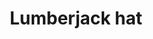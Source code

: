 ---
layout: item
title: Lumberjack hat
item-id: 10941
datatable: true
id: 10941
name: "Lumberjack hat"
members: true
lowalch: 20
highalch: 30
examine: "You'll certainly be alright wearing this."
monsters:
  - id: 5648
    name: "Undead Lumberjack"
    members: true
    combat_level: 30
    wiki_url: "https://oldschool.runescape.wiki/w/Undead_Lumberjack#Level_30"
    drops:
      - quantity: "1"
        rarity: 0.25
    image: "https://oldschool.runescape.wiki/images/1/19/Undead_Lumberjack_%282%29.png?70b8c"
  - id: 5656
    name: "Undead Lumberjack"
    members: true
    combat_level: 35
    wiki_url: "https://oldschool.runescape.wiki/w/Undead_Lumberjack#Level_35"
    drops:
      - quantity: "1"
        rarity: 0.25
    image: "https://oldschool.runescape.wiki/images/1/19/Undead_Lumberjack_%282%29.png?70b8c"
  - id: 5665
    name: "Undead Lumberjack"
    members: true
    combat_level: 40
    wiki_url: "https://oldschool.runescape.wiki/w/Undead_Lumberjack#Level_40"
    drops:
      - quantity: "1"
        rarity: 0.25
    image: "https://oldschool.runescape.wiki/images/1/19/Undead_Lumberjack_%282%29.png?70b8c"
  - id: 5673
    name: "Undead Lumberjack"
    members: true
    combat_level: 45
    wiki_url: "https://oldschool.runescape.wiki/w/Undead_Lumberjack#Level_45"
    drops:
      - quantity: "1"
        rarity: 0.25
    image: "https://oldschool.runescape.wiki/images/1/19/Undead_Lumberjack_%282%29.png?70b8c"
  - id: 5681
    name: "Undead Lumberjack"
    members: true
    combat_level: 50
    wiki_url: "https://oldschool.runescape.wiki/w/Undead_Lumberjack#Level_50"
    drops:
      - quantity: "1"
        rarity: 0.25
    image: "https://oldschool.runescape.wiki/images/1/19/Undead_Lumberjack_%282%29.png?70b8c"
  - id: 5689
    name: "Undead Lumberjack"
    members: true
    combat_level: 55
    wiki_url: "https://oldschool.runescape.wiki/w/Undead_Lumberjack#Level_55"
    drops:
      - quantity: "1"
        rarity: 0.25
    image: "https://oldschool.runescape.wiki/images/1/19/Undead_Lumberjack_%282%29.png?70b8c"
  - id: 5697
    name: "Undead Lumberjack"
    members: true
    combat_level: 60
    wiki_url: "https://oldschool.runescape.wiki/w/Undead_Lumberjack#Level_60"
    drops:
      - quantity: "1"
        rarity: 0.25
    image: "https://oldschool.runescape.wiki/images/1/19/Undead_Lumberjack_%282%29.png?70b8c"
  - id: 5705
    name: "Undead Lumberjack"
    members: true
    combat_level: 64
    wiki_url: "https://oldschool.runescape.wiki/w/Undead_Lumberjack#Level_64"
    drops:
      - quantity: "1"
        rarity: 0.25
    image: "https://oldschool.runescape.wiki/images/1/19/Undead_Lumberjack_%282%29.png?70b8c"
  - id: 5713
    name: "Undead Lumberjack"
    members: true
    combat_level: 70
    wiki_url: "https://oldschool.runescape.wiki/w/Undead_Lumberjack#Level_70"
    drops:
      - quantity: "1"
        rarity: 0.25
    image: "https://oldschool.runescape.wiki/images/1/19/Undead_Lumberjack_%282%29.png?70b8c"
---